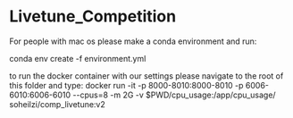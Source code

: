 # Livetune_Competition
For people with mac os please make a conda environment and run:

conda env create -f environment.yml

to run the docker container with our settings please navigate to the root of this folder and type:
docker run -it -p 8000-8010:8000-8010 -p 6006-6010:6006-6010 --cpus=8 -m 2G -v $PWD/cpu_usage:/app/cpu_usage/ soheilzi/comp_livetune:v2
